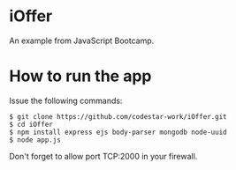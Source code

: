 # iOffer
An example from JavaScript Bootcamp.

# How to run the app
Issue the following commands:
```
$ git clone https://github.com/codestar-work/iOffer.git
$ cd iOffer
$ npm install express ejs body-parser mongodb node-uuid
$ node app.js
```
Don't forget to allow port TCP:2000 in your firewall.
